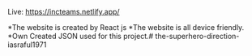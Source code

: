 Live:  https://incteams.netlify.app/

*The website is created by React js
*The website is all device friendly.
*Own Created JSON used for this project.#   t h e - s u p e r h e r o - d i r e c t i o n - i a s r a f u l 1 9 7 1  
 